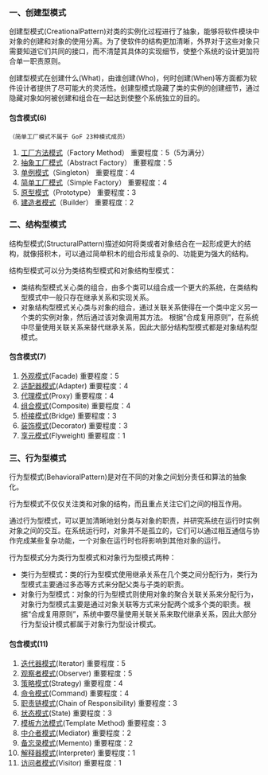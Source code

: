 ### 一、创建型模式

创建型模式(CreationalPattern)对类的实例化过程进行了抽象，能够将软件模块中对象的创建和对象的使用分离。为了使软件的结构更加清晰，外界对于这些对象只需要知道它们共同的接口，而不清楚其具体的实现细节，使整个系统的设计更加符合单一职责原则。

创建型模式在创建什么(What)，由谁创建(Who)，何时创建(When)等方面都为软件设计者提供了尽可能大的灵活性。创建型模式隐藏了类的实例的创建细节，通过隐藏对象如何被创建和组合在一起达到使整个系统独立的目的。

#### 包含模式(6)
` （简单工厂模式不属于 GoF 23种模式成员） `

1. [工厂方法模式](创建型模式/工厂方法模式.md)（Factory Method）
重要程度：5（5为满分）
2. [抽象工厂模式](创建型模式/抽象工厂模式.md)（Abstract Factory）
重要程度：5
3. [单例模式](创建型模式/单例模式.md)（Singleton）
重要程度：4
4. [简单工厂模式](创建型模式/简单工厂模式.md)（Simple Factory）
重要程度：4
5. [原型模式](创建型模式/原型模式.md)（Prototype）
重要程度：3
6. [建造者模式](创建型模式/建造者模式.md)（Builder）
重要程度：2

### 二、结构型模式

结构型模式(StructuralPattern)描述如何将类或者对象结合在一起形成更大的结构，就像搭积木，可以通过简单积木的组合形成复杂的、功能更为强大的结构。
 
 结构型模式可以分为类结构型模式和对象结构型模式：
  - 类结构型模式关心类的组合，由多个类可以组合成一个更大的系统，在类结构型模式中一般只存在继承关系和实现关系。 
  - 对象结构型模式关心类与对象的组合，通过关联关系使得在一个类中定义另一个类的实例对象，然后通过该对象调用其方法。 根据“合成复用原则”，在系统中尽量使用关联关系来替代继承关系，因此大部分结构型模式都是对象结构型模式。
 
 #### 包含模式(7)
 
1. [外观模式](结构型模式/外观模式.md)(Facade)
重要程度：5
2. [适配器模式](结构型模式/适配器模式.md)(Adapter)
重要程度：4
3. [代理模式](结构型模式/代理模式.md)(Proxy)
重要程度：4
4. [组合模式](结构型模式/组合模式.md)(Composite)
重要程度：4
5. [桥接模式](结构型模式/桥接模式.md)(Bridge)
重要程度：3
6. [装饰模式](结构型模式/装饰模式.md)(Decorator)
重要程度：3
7. [享元模式](结构型模式/享元模式.md)(Flyweight)
重要程度：1

### 三、行为型模式

行为型模式(BehavioralPattern)是对在不同的对象之间划分责任和算法的抽象化。
 
 行为型模式不仅仅关注类和对象的结构，而且重点关注它们之间的相互作用。
 
 通过行为型模式，可以更加清晰地划分类与对象的职责，并研究系统在运行时实例对象之间的交互。在系统运行时，对象并不是孤立的，它们可以通过相互通信与协作完成某些复杂功能，一个对象在运行时也将影响到其他对象的运行。
 
 行为型模式分为类行为型模式和对象行为型模式两种：
  - 类行为型模式：类的行为型模式使用继承关系在几个类之间分配行为，类行为型模式主要通过多态等方式来分配父类与子类的职责。
  - 对象行为型模式：对象的行为型模式则使用对象的聚合关联关系来分配行为，对象行为型模式主要是通过对象关联等方式来分配两个或多个类的职责。根据“合成复用原则”，系统中要尽量使用关联关系来取代继承关系，因此大部分行为型设计模式都属于对象行为型设计模式。
 
 #### 包含模式(11)
 
1. [迭代器模式](行为型模式/迭代器模式(Iterator).md)(Iterator)
重要程度：5
2. [观察者模式](行为型模式/观察者模式(Observer).md)(Observer)
重要程度：5
3. [策略模式](行为型模式/策略模式(Strategy).md)(Strategy)
重要程度：4
4. [命令模式](行为型模式/命令模式(Command).md)(Command)
重要程度：4
5. [职责链模式](行为型模式/职责链模式(ChainOfResponsibility).md)(Chain of Responsibility)
重要程度：3
6. [状态模式](行为型模式/状态模式(State).md)(State)
重要程度：3
7. [模板方法模式](行为型模式/模板方法模式(TemplateMethod).md)(Template Method)
重要程度：3
8. [中介者模式](行为型模式/中介者模式(Mediator).md)(Mediator)
重要程度：2
9. [备忘录模式](行为型模式/备忘录模式(Memento).md)(Memento)
重要程度：2
10. [解释器模式](行为型模式/解释器模式(Interpreter).md)(Interpreter)
重要程度：1
11. [访问者模式](行为型模式/访问者模式(Visitor).md)(Visitor)
重要程度：1